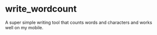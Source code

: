 # write_wordcount
A super simple writing tool that counts words and characters and works well on my mobile. 
